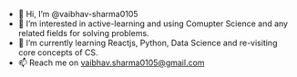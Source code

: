 - 👋 Hi, I’m @vaibhav-sharma0105
- 👀 I’m interested in active-learning and using Comupter Science and any related fields for solving problems.
- 🌱 I’m currently learning Reactjs, Python, Data Science and re-visiting core concepts of CS.
- 📫 Reach me on vaibhav.sharma0105@gmail.com
<!--- - 💞️ I’m looking to collaborate on ... --->
<!---
vaibhav-sharma0105/vaibhav-sharma0105 is a ✨ special ✨ repository because its `README.md` (this file) appears on your GitHub profile.
You can click the Preview link to take a look at your changes.
--->
